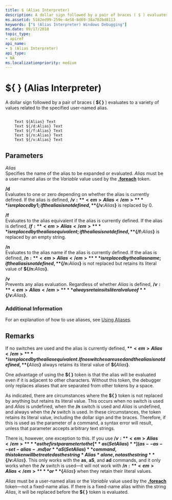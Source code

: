 ```yaml
---
title: $ (Alias Interpreter)
description: A dollar sign followed by a pair of braces ( $ ) evaluates to a variety of values related to the specified user-named alias.
ms.assetid: 5182ed99-259e-4e58-8d69-38a702bd8113
keywords: ["$ (Alias Interpreter) Windows Debugging"]
ms.date: 09/17/2018
topic_type:
- apiref
api_name:
- $ (Alias Interpreter)
api_type:
- NA
ms.localizationpriority: medium
---
```


# ${ } (Alias Interpreter)


A dollar sign followed by a pair of braces ( **${ }** ) evaluates to a variety of values related to the specified user-named alias.

```dbgcmd

    Text ${Alias} Text 
    Text ${/d:Alias} Text 
    Text ${/f:Alias} Text 
    Text ${/n:Alias} Text 
    Text ${/v:Alias} Text 
```

## <span id="ddk_token_alias_interpreter_dbg"></span><span id="DDK_TOKEN_ALIAS_INTERPRETER_DBG"></span>Parameters


<span id="Alias"></span><span id="alias"></span><span id="ALIAS"></span>*Alias*  
Specifies the name of the alias to be expanded or evaluated. *Alias* must be a user-named alias or the *Variable* value used by the [**.foreach**](-foreach.md) token.

<span id="_d"></span><span id="_D"></span>**/d**  
Evaluates to one or zero depending on whether the alias is currently defined. If the alias is defined, **${/v:**<em>Alias</em>**}** is replaced by 1; if the alias is not defined, **${/v:**<em>Alias</em>**}** is replaced by 0.

<span id="_f"></span><span id="_F"></span>**/f**  
Evaluates to the alias equivalent if the alias is currently defined. If the alias is defined, **${/f:**<em>Alias</em>**}** is replaced by the alias equivalent; if the alias is not defined, **${/f:**<em>Alias</em>**}** is replaced by an empty string.

<span id="_n"></span><span id="_N"></span>**/n**  
Evaluates to the alias name if the alias is currently defined. If the alias is defined, **${/n:**<em>Alias</em>**}** is replaced by the alias name; if the alias is not defined, **${/n:**<em>Alias</em>**}** is not replaced but retains its literal value of **${/n:**<em>Alias</em>**}**.

<span id="_v"></span><span id="_V"></span>**/v**  
Prevents any alias evaluation. Regardless of whether *Alias* is defined, **${/v:**<em>Alias</em>**}** always retains its literal value of **${/v:**<em>Alias</em>**}**.

### <span id="Additional_Information"></span><span id="additional_information"></span><span id="ADDITIONAL_INFORMATION"></span>Additional Information

For an explanation of how to use aliases, see [Using Aliases](using-aliases.md).

Remarks
-------

If no switches are used and the alias is currently defined, **${**<em>Alias</em>**}** is replaced by the alias equivalent. If no switches are used and the alias is not defined, **${**<em>Alias</em>**}** always retains its literal value of **${**<em>Alias</em>**}**.

One advantage of using the **${ }** token is that the alias will be evaluated even if it is adjacent to other characters. Without this token, the debugger only replaces aliases that are separated from other tokens by a space.

As indicated, there are circumstances where the **${ }** token is not replaced by anything but retains its literal value. This occurs when no switch is used and *Alias* is undefined, when the **/n** switch is used and *Alias* is undefined, and always when the **/v** switch is used. In these circumstances, the token retains its literal value, including the dollar sign and the braces. Therefore, if this is used as the parameter of a command, a syntax error will result, unless that parameter accepts arbitrary text strings.

There is, however, one exception to this. If you use **${/v:**<em>Alias</em>**}** as the first parameter to the [**as (Set Alias)**](as--as--set-alias-.md) or **aS (Set Alias)** command, this token will be treated as the string *Alias* alone, not as the string **${/v:**<em>Alias</em>**}**. This only works with the **as**, **aS**, and **ad** commands, and it only works when the **/v** switch is used—it will not work with **${/n:**<em>Alias</em>**}** or **${**<em>Alias</em>**}** when they retain their literal values.

*Alias* must be a user-named alias or the *Variable* value used by the [**.foreach**](-foreach.md) token—not a fixed-name alias. If there is a fixed-name alias within the string *Alias*, it will be replaced before the **${ }** token is evaluated.

 

 





